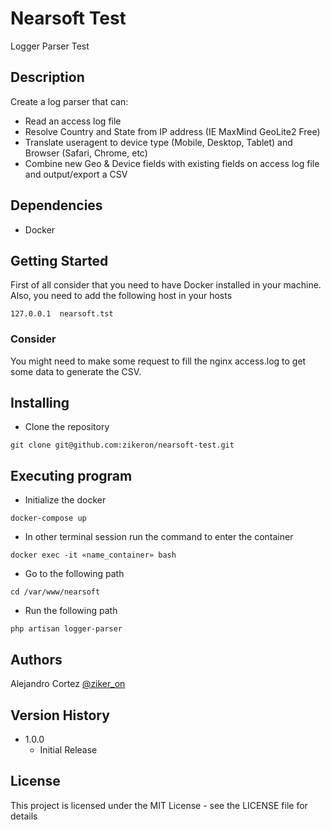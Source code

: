 # Nearsoft Test

Logger Parser Test
## Description

Create a log parser that can:  
* Read an access log file
* Resolve Country and State from IP address (IE MaxMind GeoLite2 Free)
* Translate useragent to device type (Mobile, Desktop, Tablet) and Browser
(Safari, Chrome, etc)
* Combine new Geo & Device fields with existing fields on access log file and
output/export a CSV

## Dependencies

* Docker

## Getting Started

First of all consider that you need to have Docker installed in your machine. Also, you need to add the following host in your hosts  
````
127.0.0.1  nearsoft.tst
````
### Consider
 You might need to make some request to fill the nginx access.log to get some data to generate the CSV.
 
## Installing
* Clone the repository
```
git clone git@github.com:zikeron/nearsoft-test.git
```

## Executing program

* Initialize the docker
````
docker-compose up
````

* In other terminal session run the command to enter the container 
````
docker exec -it «name_container» bash
````

* Go to the following path
````
cd /var/www/nearsoft
````

* Run the following path
```
php artisan logger-parser
```

## Authors

Alejandro Cortez  [@ziker_on](https://twitter.com/ziker_on)

## Version History

* 1.0.0
    * Initial Release

## License

This project is licensed under the MIT License - see the LICENSE file for details
